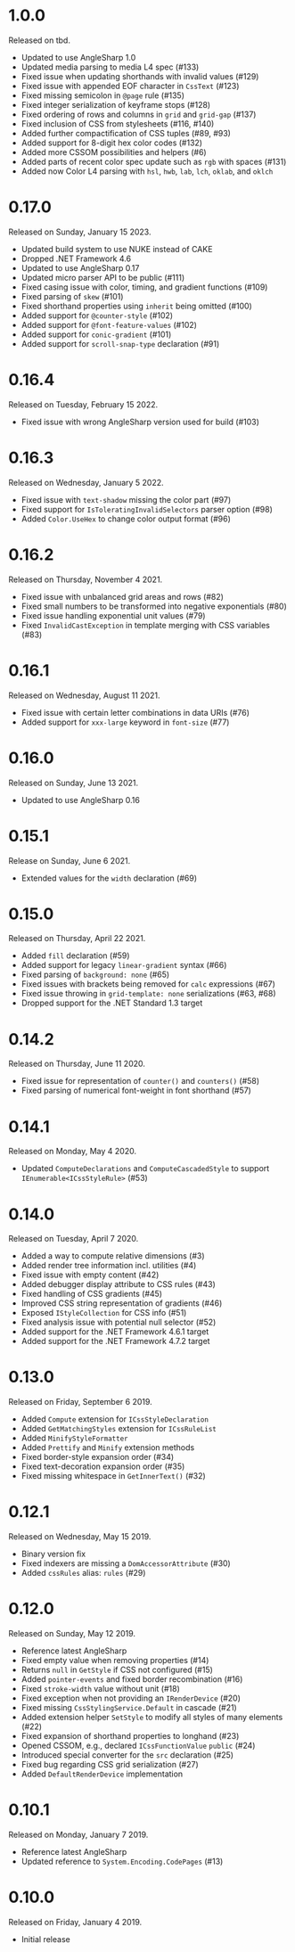 # 1.0.0

Released on tbd.

- Updated to use AngleSharp 1.0
- Updated media parsing to media L4 spec (#133)
- Fixed issue when updating shorthands with invalid values (#129)
- Fixed issue with appended EOF character in `CssText` (#123)
- Fixed missing semicolon in `@page` rule (#135)
- Fixed integer serialization of keyframe stops (#128)
- Fixed ordering of rows and columns in `grid` and `grid-gap` (#137)
- Fixed inclusion of CSS from stylesheets (#116, #140)
- Added further compactification of CSS tuples (#89, #93)
- Added support for 8-digit hex color codes (#132)
- Added more CSSOM possibilities and helpers (#6)
- Added parts of recent color spec update such as `rgb` with spaces (#131)
- Added now Color L4 parsing with `hsl`, `hwb`, `lab`, `lch`, `oklab`, and `oklch`

# 0.17.0

Released on Sunday, January 15 2023.

- Updated build system to use NUKE instead of CAKE
- Dropped .NET Framework 4.6
- Updated to use AngleSharp 0.17
- Updated micro parser API to be public (#111)
- Fixed casing issue with color, timing, and gradient functions (#109)
- Fixed parsing of `skew` (#101)
- Fixed shorthand properties using `inherit` being omitted (#100)
- Added support for `@counter-style` (#102)
- Added support for `@font-feature-values` (#102)
- Added support for `conic-gradient` (#101)
- Added support for `scroll-snap-type` declaration (#91)

# 0.16.4

Released on Tuesday, February 15 2022.

- Fixed issue with wrong AngleSharp version used for build (#103)

# 0.16.3

Released on Wednesday, January 5 2022.

- Fixed issue with `text-shadow` missing the color part (#97)
- Fixed support for `IsToleratingInvalidSelectors` parser option (#98)
- Added `Color.UseHex` to change color output format (#96)

# 0.16.2

Released on Thursday, November 4 2021.

- Fixed issue with unbalanced grid areas and rows (#82)
- Fixed small numbers to be transformed into negative exponentials (#80)
- Fixed issue handling exponential unit values (#79)
- Fixed `InvalidCastException` in template merging with CSS variables (#83)

# 0.16.1

Released on Wednesday, August 11 2021.

- Fixed issue with certain letter combinations in data URIs (#76)
- Added support for `xxx-large` keyword in `font-size` (#77)

# 0.16.0

Released on Sunday, June 13 2021.

- Updated to use AngleSharp 0.16

# 0.15.1

Release on Sunday, June 6 2021.

- Extended values for the `width` declaration (#69)

# 0.15.0

Released on Thursday, April 22 2021.

- Added `fill` declaration (#59)
- Added support for legacy `linear-gradient` syntax (#66)
- Fixed parsing of `background: none` (#65)
- Fixed issues with brackets being removed for `calc` expressions (#67)
- Fixed issue throwing in `grid-template: none` serializations (#63, #68)
- Dropped support for the .NET Standard 1.3 target

# 0.14.2

Released on Thursday, June 11 2020.

- Fixed issue for representation of `counter()` and `counters()` (#58)
- Fixed parsing of numerical font-weight in font shorthand (#57)

# 0.14.1

Released on Monday, May 4 2020.

- Updated `ComputeDeclarations` and `ComputeCascadedStyle` to support `IEnumerable<ICssStyleRule>` (#53)

# 0.14.0

Released on Tuesday, April 7 2020.

- Added a way to compute relative dimensions (#3)
- Added render tree information incl. utilities (#4)
- Fixed issue with empty content (#42)
- Added debugger display attribute to CSS rules (#43)
- Fixed handling of CSS gradients (#45)
- Improved CSS string representation of gradients (#46)
- Exposed `IStyleCollection` for CSS info (#51)
- Fixed analysis issue with potential null selector (#52)
- Added support for the .NET Framework 4.6.1 target
- Added support for the .NET Framework 4.7.2 target

# 0.13.0

Released on Friday, September 6 2019.

- Added `Compute` extension for `ICssStyleDeclaration`
- Added `GetMatchingStyles` extension for `ICssRuleList`
- Added `MinifyStyleFormatter`
- Added `Prettify` and `Minify` extension methods
- Fixed border-style expansion order (#34)
- Fixed text-decoration expansion order (#35)
- Fixed missing whitespace in `GetInnerText()` (#32)

# 0.12.1

Released on Wednesday, May 15 2019.

- Binary version fix
- Fixed indexers are missing a `DomAccessorAttribute` (#30)
- Added `cssRules` alias: `rules` (#29)

# 0.12.0

Released on Sunday, May 12 2019.

- Reference latest AngleSharp
- Fixed empty value when removing properties (#14)
- Returns `null` in `GetStyle` if CSS not configured (#15)
- Added `pointer-events` and fixed border recombination (#16)
- Fixed `stroke-width` value without unit (#18)
- Fixed exception when not providing an `IRenderDevice` (#20)
- Fixed missing `CssStylingService.Default` in cascade (#21)
- Added extension helper `SetStyle` to modify all styles of many elements (#22)
- Fixed expansion of shorthand properties to longhand (#23)
- Opened CSSOM, e.g., declared `ICssFunctionValue` `public` (#24)
- Introduced special converter for the `src` declaration (#25)
- Fixed bug regarding CSS grid serialization (#27)
- Added `DefaultRenderDevice` implementation

# 0.10.1

Released on Monday, January 7 2019.

- Reference latest AngleSharp
- Updated reference to `System.Encoding.CodePages` (#13)

# 0.10.0

Released on Friday, January 4 2019.

- Initial release
